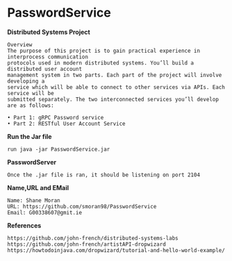# PasswordService

**Distributed Systems Project**
```
Overview
The purpose of this project is to gain practical experience in interprocess communication
protocols used in modern distributed systems. You’ll build a distributed user account
management system in two parts. Each part of the project will involve developing a
service which will be able to connect to other services via APIs. Each service will be
submitted separately. The two interconnected services you’ll develop are as follows:

• Part 1: gRPC Password service
• Part 2: RESTful User Account Service
```
**Run the Jar file**
```
run java -jar PasswordService.jar
```

**PasswordServer**
```
Once the .jar file is ran, it should be listening on port 2104
```

**Name,URL and EMail**
```
Name: Shane Moran
URL: https://github.com/smoran98/PasswordService
Email: G00338607@gmit.ie
```

**References**
```
https://github.com/john-french/distributed-systems-labs
https://github.com/john-french/artistAPI-dropwizard
https://howtodoinjava.com/dropwizard/tutorial-and-hello-world-example/
```